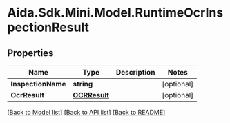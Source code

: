 # Aida.Sdk.Mini.Model.RuntimeOcrInspectionResult

## Properties

Name | Type | Description | Notes
------------ | ------------- | ------------- | -------------
**InspectionName** | **string** |  | [optional] 
**OcrResult** | [**OCRResult**](OCRResult.md) |  | [optional] 

[[Back to Model list]](../README.md#documentation-for-models) [[Back to API list]](../README.md#documentation-for-api-endpoints) [[Back to README]](../README.md)

